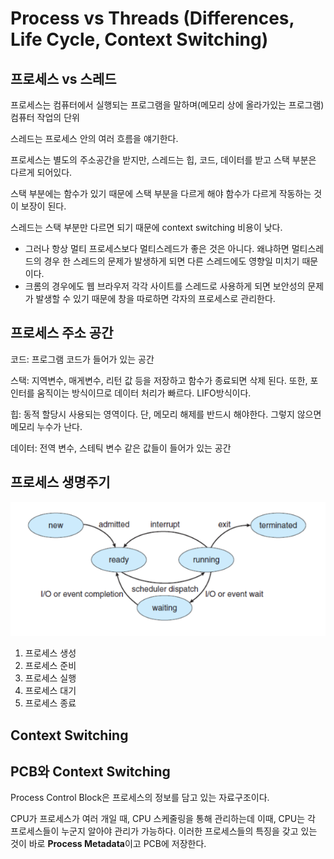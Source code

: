 # Process vs Threads (Differences, Life Cycle, Context Switching)

## 프로세스 vs 스레드

프로세스는 컴퓨터에서 실행되는 프로그램을 말하며(메모리 상에 올라가있는 프로그램) 컴퓨터 작업의 단위

스레드는 프로세스 안의 여러 흐름을 얘기한다.

프로세스는 별도의 주소공간을 받지만, 스레드는 힙, 코드, 데이터를 받고 스택 부분은 다르게 되어있다.

스택 부분에는 함수가 있기 때문에 스택 부분을 다르게 해야 함수가 다르게 작동하는 것이 보장이 된다.

스레드는 스택 부분만 다르면 되기 때문에 context switching 비용이 낮다.

- 그러나 항상 멀티 프로세스보다 멀티스레드가 좋은 것은 아니다. 왜냐하면 멀티스레드의 경우 한 스레드의 문제가 발생하게 되면 다른 스레드에도 영향일 미치기 때문이다.
- 크롬의 경우에도 웹 브라우저 각각 사이트를 스레드로 사용하게 되면 보안성의 문제가 발생할 수 있기 때문에 창을 따로하면 각자의 프로세스로 관리한다.

## 프로세스 주소 공간

코드: 프로그램 코드가 들어가 있는 공간

스택: 지역변수, 매게변수, 리턴 값 등을 저장하고 함수가 종료되면 삭제 된다. 또한, 포인터를 움직이는 방식이므로 데이터 처리가 빠르다. LIFO방식이다.

힙: 동적 할당시 사용되는 영역이다. 단, 메모리 해제를 반드시 해야한다. 그렇지 않으면 메모리 누수가 난다.

데이터: 전역 변수, 스테틱 변수 같은 값들이 들어가 있는 공간


## 프로세스 생명주기

![alt text](image.png)

1. 프로세스 생성
2. 프로세스 준비
3. 프로세스 실행
4. 프로세스 대기
5. 프로세스 종료

## Context Switching

## PCB와 Context Switching

Process Control Block은 프로세스의 정보를 담고 있는 자료구조이다.

CPU가 프로세스가 여러 개일 때, CPU 스케줄링을 통해 관리하는데 이때, CPU는 각 프로세스들이 누군지 알아야 관리가 가능하다. 이러한 프로세스들의 특징을 갖고 있는 것이 바로 **Process Metadata**이고 PCB에 저장한다.